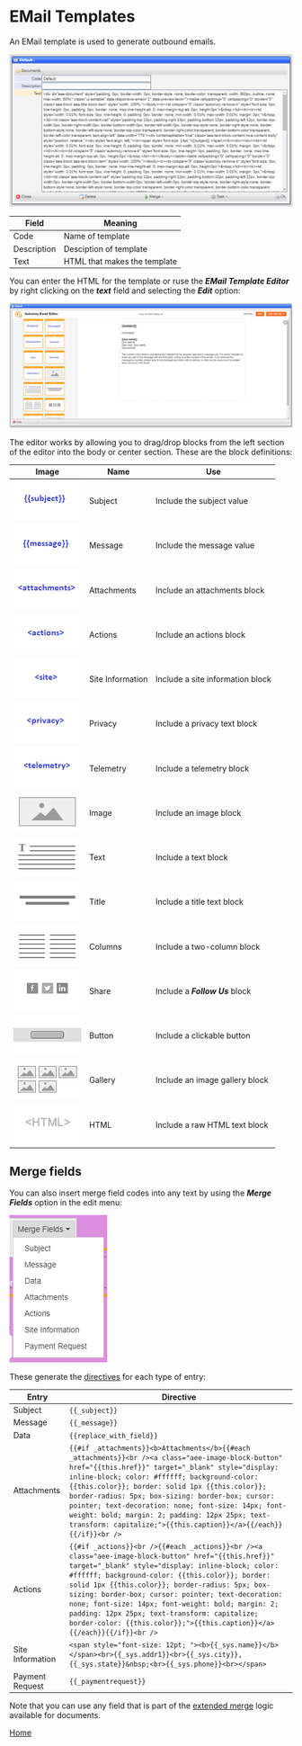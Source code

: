 # EMail Templates

An EMail template is used to generate outbound emails.

![image](images/EMT1.png)

|Field|Meaning|
|-|-|
|Code|Name of template|
|Description|Desciption of template|
|Text|HTML that makes the template|

You can enter the HTML for the template or ruse the ***EMail Template Editor*** by right clicking on the ***text*** field and selecting the ***Edit*** option:

![image](images/EMT2.png)

The editor works by allowing you to drag/drop blocks from the left section of the editor into the body or center section.
These are the block definitions:

|Image|Name|Use|
|-|-|-|
|![image](../UI.QX/viewers/automizy/images/blocks/subject.gif)|Subject|Include the subject value|
|![image](../UI.QX/viewers/automizy/images/blocks/message.gif)|Message|Include the message value|
|![image](../UI.QX/viewers/automizy/images/blocks/attachments.gif)|Attachments|Include an attachments block|
|![image](../UI.QX/viewers/automizy/images/blocks/actions.gif)|Actions|Include an actions block|
|![image](../UI.QX/viewers/automizy/images/blocks/siteinfo.gif)|Site Information|Include a site information block|
|![image](../UI.QX/viewers/automizy/images/blocks/privacy.gif)|Privacy|Include a privacy text block|
|![image](../UI.QX/viewers/automizy/images/blocks/telemetry.gif)|Telemetry|Include a telemetry block|
|![image](../UI.QX/viewers/automizy/images/blocks/image.gif)|Image|Include an image block|
|![image](../UI.QX/viewers/automizy/images/blocks/text.gif)|Text|Include a text block|
|![image](../UI.QX/viewers/automizy/images/blocks/title.gif)|Title|Include a title text block|
|![image](../UI.QX/viewers/automizy/images/blocks/columns.gif)|Columns|Include a two-column block|
|![image](../UI.QX/viewers/automizy/images/blocks/share.gif)|Share|Include a ***Follow Us*** block|
|![image](../UI.QX/viewers/automizy/images/blocks/button.gif)|Button|Include a clickable button|
|![image](../UI.QX/viewers/automizy/images/blocks/gallery.gif)|Gallery|Include an image gallery block|
|![image](../UI.QX/viewers/automizy/images/blocks/html.gif)|HTML|Include a raw HTML text block|

## Merge fields

You can also insert merge field codes into any text by using the ***Merge Fields*** option in the edit menu:

![image](images/EMT3.png)

These generate the [directives](README_LE.md) for each type of entry:

|Entry|Directive|
|-|-|
|Subject|```{{_subject}}```|
|Message|```{{_message}}```|
|Data|```{{replace_with_field}}```|
|Attachments|```{{#if _attachments}}<b>Attachments</b>{{#each _attachments}}<br /><a class="aee-image-block-button" href="{{this.href}}" target="_blank" style="display: inline-block; color: #ffffff; background-color: {{this.color}}; border: solid 1px {{this.color}}; border-radius: 5px; box-sizing: border-box; cursor: pointer; text-decoration: none; font-size: 14px; font-weight: bold; margin: 2; padding: 12px 25px; text-transform: capitalize;">{{this.caption}}</a>{{/each}}{{/if}}<br />```|
|Actions|```{{#if _actions}}<br />{{#each _actions}}<br /><a class="aee-image-block-button" href="{{this.href}}" target="_blank" style="display: inline-block; color: #ffffff; background-color: {{this.color}}; border: solid 1px {{this.color}}; border-radius: 5px; box-sizing: border-box; cursor: pointer; text-decoration: none; font-size: 14px; font-weight: bold; margin: 2; padding: 12px 25px; text-transform: capitalize; border-color: {{this.color}};">{{this.caption}}</a>{{/each}}{{/if}}<br />```|
|Site Information|```<span style="font-size: 12pt; "><b>{{_sys.name}}</b></span><br>{{_sys.addr1}}<br>{{_sys.city}}, {{_sys.state}}&nbsp;<br>{{_sys.phone}}<br></span>```|
|Payment Request|```{{_paymentrequest}}```|

Note that you can use any field that is part of the [extended merge](EADME_T_MERGE.md) logic available for documents.


[Home](../README.md)
